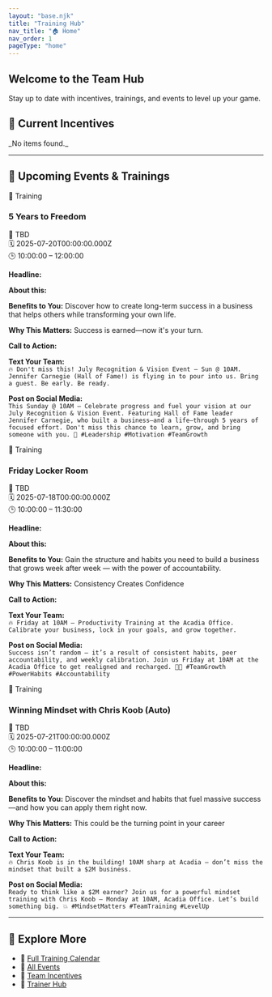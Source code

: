 ```yaml
---
layout: "base.njk"
title: "Training Hub"
nav_title: "🏠 Home"
nav_order: 1
pageType: "home"
---
```


<section class="bg-gradient-to-r from-indigo-600 to-blue-600 text-white py-12 px-6 rounded-lg shadow-lg mb-10">
  <h1 class="text-3xl sm:text-4xl font-bold mb-4">Welcome to the Team Hub</h1>
  <p class="text-lg max-w-xl">Stay up to date with incentives, trainings, and events to level up your game.</p>
</section>

## 🎁 Current Incentives

<div class="grid md:grid-cols-2 gap-4 mb-10">
_No items found._
</div>
<hr class="my-6 border-t border-gray-300">

## 📅 Upcoming Events & Trainings

<div class="grid md:grid-cols-2 gap-4">

<!-- 📅 Training -->
<div class="border-l-4 border-blue-500 bg-blue-50 p-4 rounded shadow">
  <div class="text-sm text-gray-500 mb-1">📘 Training</div>
  <h3 class="text-lg font-semibold">5 Years to Freedom</h3>
  <p class="text-sm text-gray-700 mb-2">📍 TBD<br>🗓 2025-07-20T00:00:00.000Z<br>🕒 10:00:00 – 12:00:00</p>
  <div class="text-sm text-gray-700 mt-2 space-y-2">
    <p><strong>Headline:</strong> </p>
    <p><strong>About this:</strong> </p>
    <p><strong>Benefits to You:</strong> Discover how to create long-term success in a business that helps others while transforming your own life.</p>
    <p><strong>Why This Matters:</strong> Success is earned—now it's your turn.</p>
    <p><strong>Call to Action:</strong> </p>
    <p><strong>Text Your Team:</strong><br><code>🔥 Don't miss this! July Recognition & Vision Event — Sun @ 10AM. Jennifer Carnegie (Hall of Fame!) is flying in to pour into us. Bring a guest. Be early. Be ready.</code></p>
    <p><strong>Post on Social Media:</strong><br><code>This Sunday @ 10AM — Celebrate progress and fuel your vision at our July Recognition & Vision Event. Featuring Hall of Fame leader Jennifer Carnegie, who built a business—and a life—through 5 years of focused effort. Don't miss this chance to learn, grow, and bring someone with you. 🚀 #Leadership #Motivation #TeamGrowth</code></p>
  </div>
</div>


<!-- 📅 Training -->
<div class="border-l-4 border-blue-500 bg-blue-50 p-4 rounded shadow">
  <div class="text-sm text-gray-500 mb-1">📘 Training</div>
  <h3 class="text-lg font-semibold">Friday Locker Room</h3>
  <p class="text-sm text-gray-700 mb-2">📍 TBD<br>🗓 2025-07-18T00:00:00.000Z<br>🕒 10:00:00 – 11:30:00</p>
  <div class="text-sm text-gray-700 mt-2 space-y-2">
    <p><strong>Headline:</strong> </p>
    <p><strong>About this:</strong> </p>
    <p><strong>Benefits to You:</strong> Gain the structure and habits you need to build a business that grows week after week — with the power of accountability.</p>
    <p><strong>Why This Matters:</strong> Consistency Creates Confidence</p>
    <p><strong>Call to Action:</strong> </p>
    <p><strong>Text Your Team:</strong><br><code>🔥 Friday at 10AM — Productivity Training at the Acadia Office. Calibrate your business, lock in your goals, and grow together.</code></p>
    <p><strong>Post on Social Media:</strong><br><code>Success isn’t random — it’s a result of consistent habits, peer accountability, and weekly calibration. Join us Friday at 10AM at the Acadia Office to get realigned and recharged. 💼🚀 #TeamGrowth #PowerHabits #Accountability</code></p>
  </div>
</div>


<!-- 📅 Training -->
<div class="border-l-4 border-blue-500 bg-blue-50 p-4 rounded shadow">
  <div class="text-sm text-gray-500 mb-1">📘 Training</div>
  <h3 class="text-lg font-semibold">Winning Mindset with Chris Koob (Auto)</h3>
  <p class="text-sm text-gray-700 mb-2">📍 TBD<br>🗓 2025-07-21T00:00:00.000Z<br>🕒 10:00:00 – 11:00:00</p>
  <div class="text-sm text-gray-700 mt-2 space-y-2">
    <p><strong>Headline:</strong> </p>
    <p><strong>About this:</strong> </p>
    <p><strong>Benefits to You:</strong> Discover the mindset and habits that fuel massive success—and how you can apply them right now.</p>
    <p><strong>Why This Matters:</strong> This could be the turning point in your career</p>
    <p><strong>Call to Action:</strong> </p>
    <p><strong>Text Your Team:</strong><br><code>🔥 Chris Koob is in the building! 10AM sharp at Acadia — don’t miss the mindset that built a $2M business.</code></p>
    <p><strong>Post on Social Media:</strong><br><code>Ready to think like a $2M earner? Join us for a powerful mindset training with Chris Koob — Monday at 10AM, Acadia Office. Let’s build something big. 💥 #MindsetMatters #TeamTraining #LevelUp</code></p>
  </div>
</div>


</div>
<hr class="my-6 border-t border-gray-300">

## 🔎 Explore More
- 📅 [Full Training Calendar](training/index.html)
- 🎉 [All Events](events.html)
- 🎁 [Team Incentives](incentives.html)
- 🧠 [Trainer Hub](trainers_hub/index.html)